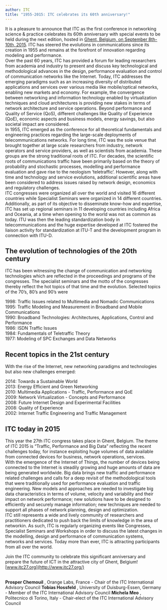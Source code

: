 ```yaml
---
author: ITC
title: "1955-2015: ITC celebrates its 60th anniversary!"
---
```



It is a pleasure to announce that ITC as the first conference in networking science & practice celebrates its 60th anniversary with special events to be held during the next edition, hosted in [Ghent, Belgium, on September 8th-10th, 2015](http://www.itc27.org/ "Opens external link in new window"). ITC has steered the evolutions in communications since its creation in 1955 and remains at the forefront of innovation regarding modeling and performance.<br/>
Over the past 60 years, ITC has provided a forum for leading researchers from academia and industry to present and discuss key technological and methodological advances in the design, performance evaluation and control of communication networks like the Internet. Today, ITC addresses the emerging paradigms such as an increasing diversity of distributed applications and services over various media like mobile/optical networks, enabling new markets and economy. For example, the convergence between networking and information technology enabled by virtualization techniques and cloud architectures is providing new stakes in terms of network architecture and service operations. Beyond performance and Quality of Service (QoS), different challenges like Quality of Experience (QoE), economic aspects and business models, energy savings, but also societal impact are considered.<br/>
In 1955, ITC emerged as the conference for all theoretical fundamentals and engineering practices regarding the large-scale deployments of telecommunications networks. For long time, ITC was the sole venue that brought together at large scale researchers from industry, network operators and service providers, as well as scientists from academia. These groups are the strong traditional roots of ITC. For decades, the scientific roots of communications traffic have been primarily based on the theory of probability and stochastic processes, modelling and performance evaluation and gave rise to the neologism ‘teletraffic’. However, along with time and technology and service evolutions, additional scientific areas have been considered to address issues raised by network design, economics and regulatory challenges.<br/>
ITC congresses were organized all over the world and visited 16 different countries while Specialist Seminars were organized in 14 different countries. Additionally, as part of its objective to disseminate know-how and expertise, ITC has set up regional seminars in 11 developing countries including Africa and Oceania, at a time when opening to the world was not as common as today. ITU was then the leading standardization body in telecommunications and the huge expertise developed at ITC fostered the liaison activity for standardization at ITU-T and the development program in connection with ITU-D.

## The evolution of technologies of the 20th century

ITC has been witnessing the change of communication and networking technologies which are reflected in the proceedings and programs of the congresses. The specialist seminars and the motto of the congresses thereby reflect the hot topics of that time and the evolution. Selected topics of the 70’s, 80’s and 90’s were

1998: Traffic Issues related to Multimedia and Nomadic Communications<br/>
1995: Traffic Modeling and Measurement in Broadband and Mobile Communications<br/>
1990: Broadband Technologies: Architectures, Applications, Control and Performance<br/>
1986: ISDN Traffic Issues<br/>
1984: Fundamentals of Teletraffic Theory<br/>
1977: Modeling of SPC Exchanges and Data Networks

## Recent topics in the 21st century

With the rise of the Internet, new networking paradigms and technologies but also new challenges emerged:

2014: Towards a Sustainable World<br/>
2013: Energy Efficient and Green Networking<br/>
2010: Multimedia Applications - Traffic, Performance and QoE<br/>
2009: Network Virtualization - Concepts and Performance<br/>
2008: Future Internet Design and Experimental Facilities<br/>
2008: Quality of Experience<br/>
2002: Internet Traffic Engineering and Traffic Management

## ITC today in 2015

This year the 27th ITC congress takes place in Ghent, Belgium. The theme of ITC 2015 is “Traffic, Performance and Big Data” reflecting the recent challenges today, for instance exploiting huge volumes of data available from connected devices for business, network operations, services.<br/>
With the emergence of the Internet of Things, the number of devices being connected to the Internet is steadily growing and huge amounts of data are being generated worldwide. Big data brings new traffic and performance related challenges and calls for a deep revisit of the methodological tools that were traditionally used for performance evaluation and traffic engineering. New models and approaches are needed to investigate big data characteristics in terms of volume, velocity and variability and their impact on network performance; new solutions have to be designed to efficiently and securely manage information; new techniques are needed to support all phases of network planning, design and optimization.<br/>
ITC still represents a wide and lively community of researchers and practitioners dedicated to push back the limits of knowledge in the area of networkin. As such, ITC is regularly organizing events like Congresses, Specialist Seminars and Workshops in order to discuss the latest changes in the modelling, design and performance of communication systems, networks and services. Today more than ever, ITC is attracting participants from all over the world.

Join the ITC community to celebrate this significant anniversary and prepare the future of ICT in the attractive city of Ghent, Belgium!
[www.itc27.org](http://www.itc27.org/)

 **<br/>
Prosper Chemouil** , Orange Labs, France - Chair of the ITC International Advisory Council
 **Tobias Hossfeld** , University of Duisburg-Essen, Germany - Member of the ITC International Advisory Council
 **Michela Meo** , Politecnico di Torino, Italy - Chair-elect of the ITC International Advisory Council
